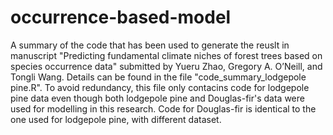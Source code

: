 # occurrence-based-model
A summary of the code that has been used to generate the reuslt in manuscript "Predicting fundamental climate niches of forest trees based on species occurrence data" submitted by Yueru Zhao, Gregory A. O’Neill, and Tongli Wang. Details can be found in the file "code_summary_lodgepole pine.R". 
To avoid redundancy, this file only contacins code for lodgepole pine data even though both lodgepole pine and Douglas-fir's data were used for modelling in this research. Code for Douglas-fir is identical to the one used for lodgepole pine, with different dataset.

